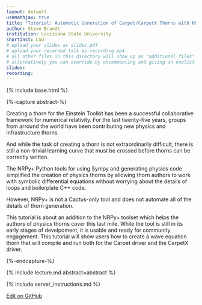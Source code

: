 ```yaml
---
layout: default
usemathjax: true
title: "Tutorial: Automatic Generation of Carpet/CarpetX Thorns with NRPy+"
author: Steve Brandt
institution: Louisiana State University
shortinst: LSU
# upload your slides as slides.pdf
# upload your recorded talk as recording.mp4
# all other files in this directory will show up as "additional files"
# alternatively you can override by uncommenting and giving an explict URL:
slides: 
recording: 
---
```

{% include base.html %}

{%-capture abstract-%}

Creating a thorn for the Einstein Toolkit has been a
successful collaborative framework for numerical relativity.
For the last twenty-five years, groups from arround the
world have been contributing new physics and infrastructure
thorns.

And while the task of creating a thorn is not extraordinarily
difficult, there is still a non-trivial learning curve that
must be crossed before thorns can be correctly written.

The NRPy+ Python tools for using Sympy and generating physics
code simplified the creation of physics thorns by allowing
thorn authors to work with symbolic differential equations
without worrying about the details of loops and boilerplate
C++ code.

However, NRPy+ is not a Cactus-only tool and does not
automate all of the details of thorn generation.

This tutorial is about an addition to the NRPy+ toolset which
helps the authors of physics thorns cover this last mile.
While the tool is still in its early stages of develpoment,
it is usable and ready for community engagement. This tutorial
will show users how to create a wave equation thorn that will
compile and run both for the Carpet driver and the CarpetX
driver.

{%-endcapture-%}

<div class="col-xs-12" markdown="1">
{% include lecture.md abstract=abstract %}

{% include server_instructions.md %}

[Edit on GitHub](https://github.com/EinsteinToolkit/et2021uiuc/edit/master/{{page.path}})
</div>
